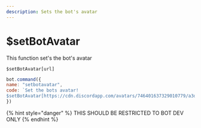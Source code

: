 ```yaml
---
description: Sets the bot's avatar
---
```


# $setBotAvatar

This function set's the bot's avatar

```
$setBotAvatar[url]
```

```javascript
bot.command({
name: "setbotavatar",
code: `Set the bots avatar! 
$setBotAvatar[https://cdn.discordapp.com/avatars/746401637329010779/a3dc97600375b95156a33d0fccbf2c95.webp]`
})
```

{% hint style="danger" %}
THIS SHOULD BE RESTRICTED TO BOT DEV ONLY
{% endhint %}
